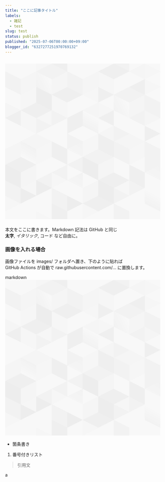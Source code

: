 ```yaml
---
title: "ここに記事タイトル"
labels:
  - 雑記
  - test
slug: test
status: publish
published: "2025-07-06T00:00:00+09:00"
blogger_id: "6327277251970769132"
---
```


## ![(images/background.png)](images/background.png)

本文をここに書きます。Markdown 記法は GitHub と同じ  
**太字**, *イタリック*, コード など自由に。

### 画像を入れる場合

画像ファイルを images/ フォルダへ置き、下のように貼れば  
GitHub Actions が自動で raw.githubusercontent.com/... に置換します。

markdown
![サンプル画像](images/background.png)
- 箇条書き
1. 番号付きリスト
> 引用文

a